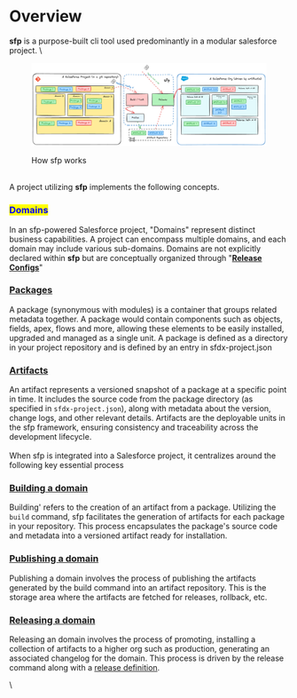 # Overview



**sfp** is a purpose-built cli tool used predominantly in a modular salesforce project.  \


<figure><img src="../.gitbook/assets/concept (2).png" alt=""><figcaption><p>How sfp works</p></figcaption></figure>

\
A project utilizing **sfp** implements the following concepts.

### <mark style="color:blue;">Domains</mark>

In an sfp-powered Salesforce project, "Domains" represent distinct business capabilities. A project can encompass multiple domains, and each domain may include various sub-domains. Domains are not explicitly declared within **sfp** but are conceptually organized through "[**Release Configs**](release-config.md)"

### [**Packages**](packages.md)

A package (synonymous with modules) is a container that groups related metadata together.  A package would contain components such as objects, fields, apex, flows and more, allowing these elements to be easily installed, upgraded and managed as a single unit. A package is defined as a directory in your project repository and is defined by an entry in sfdx-project.json

### [**Artifacts**](artifacts.md)

An artifact represents a versioned snapshot of a package at a specific point in time. It includes the source code from the package directory (as specified in `sfdx-project.json`), along with metadata about the version, change logs, and other relevant details. Artifacts are the deployable units in the sfp framework, ensuring consistency and traceability across the development lifecycle.\
\
When sfp is integrated into a Salesforce project, it centralizes around the following key essential process

### [**Building a domain**](../building-artifacts/overview.md)

Building' refers to the creation of an artifact from a package. Utilizing the `build` command, sfp facilitates the generation of artifacts for each package in your repository. This process encapsulates the package's source code and metadata into a versioned artifact ready for installation.

### [**Publishing a domain**](../publishing-and-fetching-artifacts/publish-artifact.md)

Publishing a domain involves the process of publishing the artifacts generated by the build command into an artifact repository. This is the storage area where the artifacts are fetched for releases, rollback, etc.

### [**Releasing a domain**](broken-reference)

Releasing an domain involves the process of promoting, installing a collection of artifacts to a higher org such as production, generating an associated changelog for the domain.  This process is driven by the release command along with a [release definition](../releasing-artifacts/release-definitions.md).



\
